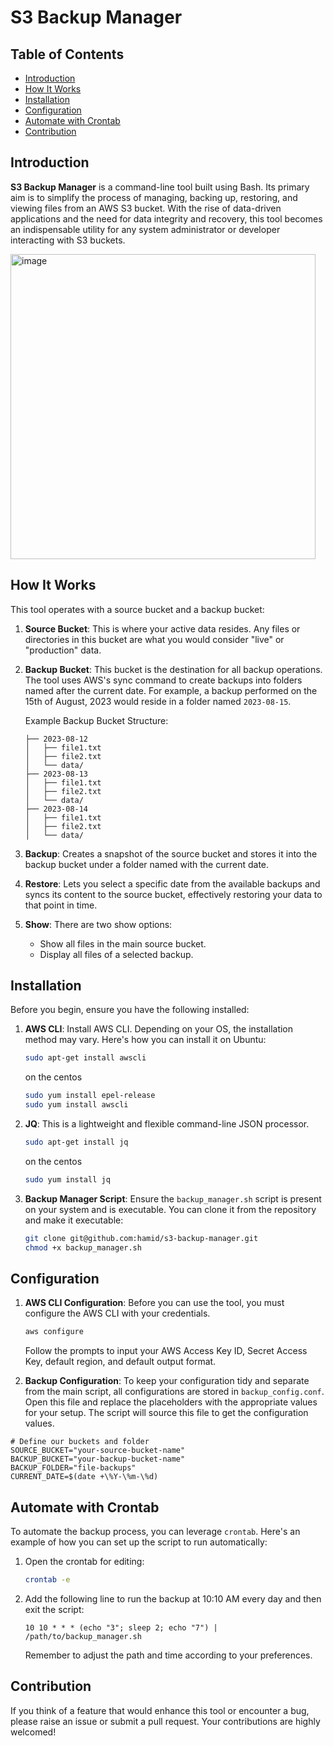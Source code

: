 # S3 Backup Manager

## Table of Contents
- [Introduction](#introduction)
- [How It Works](#how-it-works)
- [Installation](#installation)
- [Configuration](#configuration)
- [Automate with Crontab](#automate-with-crontab)
- [Contribution](#contribution)

## Introduction
**S3 Backup Manager** is a command-line tool built using Bash. Its primary aim is to simplify the process of managing, backing up, restoring, and viewing files from an AWS S3 bucket. With the rise of data-driven applications and the need for data integrity and recovery, this tool becomes an indispensable utility for any system administrator or developer interacting with S3 buckets.

<img width="488" alt="image" src="https://github.com/hamid/s3-backup-manager/assets/1645233/53903b54-cbb7-44e4-b475-dfef9f0e1425">


## How It Works
This tool operates with a source bucket and a backup bucket:

1. **Source Bucket**: This is where your active data resides. Any files or directories in this bucket are what you would consider "live" or "production" data.

2. **Backup Bucket**: This bucket is the destination for all backup operations. The tool uses AWS's sync command to create backups into folders named after the current date. For example, a backup performed on the 15th of August, 2023 would reside in a folder named `2023-08-15`.

    Example Backup Bucket Structure:
    ```
    ├── 2023-08-12
    │   ├── file1.txt
    │   ├── file2.txt
    │   └── data/
    ├── 2023-08-13
    │   ├── file1.txt
    │   ├── file2.txt
    │   └── data/
    ├── 2023-08-14
    │   ├── file1.txt
    │   ├── file2.txt
    │   └── data/
    ```

3. **Backup**: Creates a snapshot of the source bucket and stores it into the backup bucket under a folder named with the current date.

4. **Restore**: Lets you select a specific date from the available backups and syncs its content to the source bucket, effectively restoring your data to that point in time.

5. **Show**: There are two show options: 
    - Show all files in the main source bucket.
    - Display all files of a selected backup.

## Installation

Before you begin, ensure you have the following installed:

1. **AWS CLI**: Install AWS CLI. Depending on your OS, the installation method may vary. Here's how you can install it on Ubuntu:
    ```bash
    sudo apt-get install awscli
    ```
    on the centos
    ```bash
    sudo yum install epel-release
    sudo yum install awscli
    ```

2. **JQ**: This is a lightweight and flexible command-line JSON processor. 
    ```bash
    sudo apt-get install jq
    ```
    on the centos
    ```bash
    sudo yum install jq
    ```

4. **Backup Manager Script**: Ensure the `backup_manager.sh` script is present on your system and is executable. You can clone it from the repository and make it executable:
    ```bash
    git clone git@github.com:hamid/s3-backup-manager.git
    chmod +x backup_manager.sh
    ```

## Configuration

1. **AWS CLI Configuration**: Before you can use the tool, you must configure the AWS CLI with your credentials.
    ```bash
    aws configure
    ```
    Follow the prompts to input your AWS Access Key ID, Secret Access Key, default region, and default output format.

2. **Backup Configuration**: To keep your configuration tidy and separate from the main script, all configurations are stored in `backup_config.conf`. Open this file and replace the placeholders with the appropriate values for your setup. The script will source this file to get the configuration values.
```
# Define our buckets and folder
SOURCE_BUCKET="your-source-bucket-name"
BACKUP_BUCKET="your-backup-bucket-name"
BACKUP_FOLDER="file-backups"
CURRENT_DATE=$(date +\%Y-\%m-\%d)

```

## Automate with Crontab
To automate the backup process, you can leverage `crontab`. Here's an example of how you can set up the script to run automatically:

1. Open the crontab for editing:
    ```bash
    crontab -e
    ```

2. Add the following line to run the backup at 10:10 AM every day and then exit the script:
    ```
    10 10 * * * (echo "3"; sleep 2; echo "7") | /path/to/backup_manager.sh
    ```

    Remember to adjust the path and time according to your preferences.

## Contribution
If you think of a feature that would enhance this tool or encounter a bug, please raise an issue or submit a pull request. Your contributions are highly welcomed!
